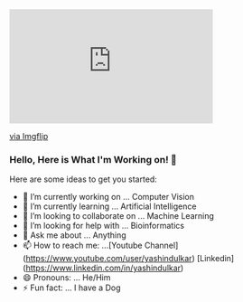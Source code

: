 
<div style="width:360px;max-width:100%;"><div style="height:0;padding-bottom:56.11%;position:relative;"><iframe width="360" height="202" style="position:absolute;top:0;left:0;width:100%;height:100%;" frameBorder="0" src="https://imgflip.com/embed/49ue1y"></iframe></div><p><a href="https://imgflip.com/gif/49ue1y">via Imgflip</a></p></div>


### Hello, Here is What I'm Working on! 👋


Here are some ideas to get you started:

- 🔭 I’m currently working on ... Computer Vision
- 🌱 I’m currently learning ... Artificial Intelligence
- 👯 I’m looking to collaborate on ... Machine Learning 
- 🤔 I’m looking for help with ... Bioinformatics
- 💬 Ask me about ... Anything
- 📫 How to reach me: ...[Youtube Channel] (https://www.youtube.com/user/yashindulkar) 
                          [Linkedin]  (https://www.linkedin.com/in/yashindulkar)
- 😄 Pronouns: ... He/Him
- ⚡ Fun fact: ... I have a Dog 
